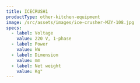 ```yaml
---
title: ICECRUSH1
productType: other-kitchen-equipment
image: /src/assets/images/ice-crusher-MZY-108.jpg
specs:
  - label: Voltage
    value: 220 V, 1-phase
  - label: Power
    value: kW
  - label: Dimension
    value: mm
  - label: Net weight
    value: Kg"
---
```

